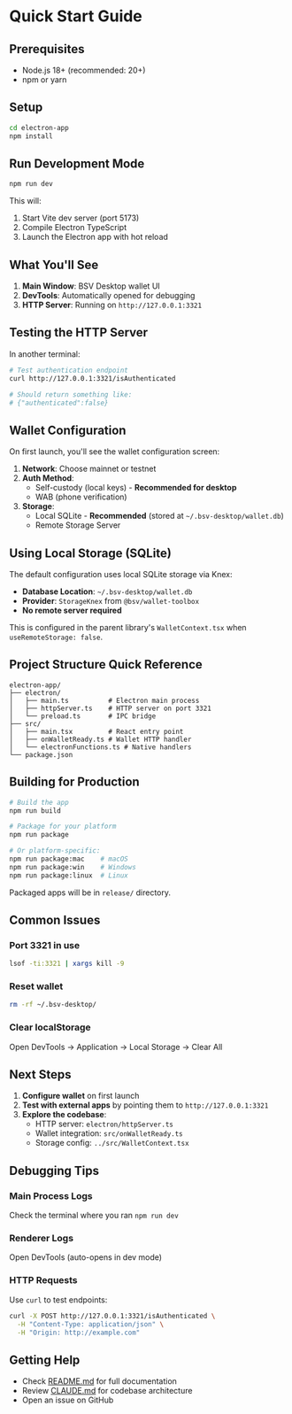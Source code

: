 # Quick Start Guide

## Prerequisites

- Node.js 18+ (recommended: 20+)
- npm or yarn

## Setup

```bash
cd electron-app
npm install
```

## Run Development Mode

```bash
npm run dev
```

This will:
1. Start Vite dev server (port 5173)
2. Compile Electron TypeScript
3. Launch the Electron app with hot reload

## What You'll See

1. **Main Window**: BSV Desktop wallet UI
2. **DevTools**: Automatically opened for debugging
3. **HTTP Server**: Running on `http://127.0.0.1:3321`

## Testing the HTTP Server

In another terminal:

```bash
# Test authentication endpoint
curl http://127.0.0.1:3321/isAuthenticated

# Should return something like:
# {"authenticated":false}
```

## Wallet Configuration

On first launch, you'll see the wallet configuration screen:

1. **Network**: Choose mainnet or testnet
2. **Auth Method**:
   - Self-custody (local keys) - **Recommended for desktop**
   - WAB (phone verification)
3. **Storage**:
   - Local SQLite - **Recommended** (stored at `~/.bsv-desktop/wallet.db`)
   - Remote Storage Server

## Using Local Storage (SQLite)

The default configuration uses local SQLite storage via Knex:

- **Database Location**: `~/.bsv-desktop/wallet.db`
- **Provider**: `StorageKnex` from `@bsv/wallet-toolbox`
- **No remote server required**

This is configured in the parent library's `WalletContext.tsx` when `useRemoteStorage: false`.

## Project Structure Quick Reference

```
electron-app/
├── electron/
│   ├── main.ts          # Electron main process
│   ├── httpServer.ts    # HTTP server on port 3321
│   └── preload.ts       # IPC bridge
├── src/
│   ├── main.tsx         # React entry point
│   ├── onWalletReady.ts # Wallet HTTP handler
│   └── electronFunctions.ts # Native handlers
└── package.json
```

## Building for Production

```bash
# Build the app
npm run build

# Package for your platform
npm run package

# Or platform-specific:
npm run package:mac    # macOS
npm run package:win    # Windows
npm run package:linux  # Linux
```

Packaged apps will be in `release/` directory.

## Common Issues

### Port 3321 in use
```bash
lsof -ti:3321 | xargs kill -9
```

### Reset wallet
```bash
rm -rf ~/.bsv-desktop/
```

### Clear localStorage
Open DevTools → Application → Local Storage → Clear All

## Next Steps

1. **Configure wallet** on first launch
2. **Test with external apps** by pointing them to `http://127.0.0.1:3321`
3. **Explore the codebase**:
   - HTTP server: `electron/httpServer.ts`
   - Wallet integration: `src/onWalletReady.ts`
   - Storage config: `../src/WalletContext.tsx`

## Debugging Tips

### Main Process Logs
Check the terminal where you ran `npm run dev`

### Renderer Logs
Open DevTools (auto-opens in dev mode)

### HTTP Requests
Use `curl` to test endpoints:
```bash
curl -X POST http://127.0.0.1:3321/isAuthenticated \
  -H "Content-Type: application/json" \
  -H "Origin: http://example.com"
```

## Getting Help

- Check [README.md](README.md) for full documentation
- Review [CLAUDE.md](../CLAUDE.md) for codebase architecture
- Open an issue on GitHub
